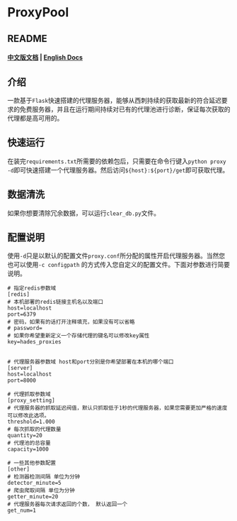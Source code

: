 # ProxyPool
## README
#### [中文版文档](https://github.com/GeekHades1/ProxyPool/blob/master/README-CN.md)   |   [English Docs](https://github.com/GeekHades1/ProxyPool/blob/master/README.md)

## 介绍
一款基于`Flask`快速搭建的代理服务器，能够从西刺持续的获取最新的符合延迟要求的免费服务器，并且在运行期间持续对已有的代理池进行诊断，保证每次获取的代理都是高可用的。

## 快速运行
在装完`requirements.txt`所需要的依赖包后，只需要在命令行键入`python proxy -d`即可快速搭建一个代理服务器。然后访问`${host}:${port}/get`即可获取代理。

## 数据清洗
如果你想要清除冗余数据，可以运行`clear_db.py`文件。

## 配置说明
使用`-d`只是以默认的配置文件`proxy.conf`所分配的属性开启代理服务器。当然您也可以使用`-c configpath` 的方式传入您自定义的配置文件。下面对参数进行简要说明。
```
# 指定redis参数域
[redis]
# 本机部署的redis链接主机名以及端口
host=localhost
port=6379
# 密码，如果有的话打开注释填充，如果没有可以省略
# password=
# 如果你希望重新定义一个存储代理的键名可以修改key属性
key=hades_proxies


# 代理服务器参数域 host和port分别是你希望部署在本机的哪个端口
[server]
host=localhost
port=8000

# 代理抓取参数域
[proxy_setting]
# 代理服务器的抓取延迟阀值，默认只抓取低于1秒的代理服务器，如果您需要更加严格的速度可以修改此选项。
threshold=1.000
# 每次抓取的代理数量
quantity=20  
# 代理池的总容量
capacity=1000

# 一些其他参数配置
[other]
# 检测器检测间隔 单位为分钟
detector_minute=5
# 爬虫爬取间隔 单位为分钟
getter_minute=20
# 代理服务器每次请求返回的个数， 默认返回一个
get_num=1
```
